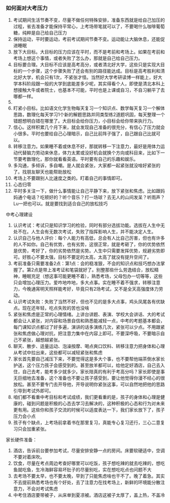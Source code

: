 ### 如何面对大考压力

1. 考试期间生活节奏不变，尽量不做任何特殊安排，准备东西就是给自己加压的过程，省去准备才能保持平常心，上考场带笔就可以了，不要喝什么咖啡葡萄糖，纯粹是自己给自己压力
2. 保持运动，平时要运动，考前考试期间节奏不变。运动能让大脑休息，还能促进睡眠
3. 放下大目标。大目标的压力应该在平时，而不是考前和考场上。如果在考前和考场上想这个事情，或者失败了怎么办，那就是自己给自己压力。
4. 目标要合理。大目标不应该是高考高分，或者清北好大学，这些只是实现大目标的一个步骤，这个步骤失败了还会有别的路径能达成。目标是高考胜利和清北好大学，机会只有1次，不紧张才怪。当然好大学考研读博一样能上，好大学本科阶段跟一般的大学到底能差多少呢，其实得看个人，即使是清北本科上想接触大牛或者院士，也基本不可能，平时也是上课或自习，不自习躺平了去哪都一样。
5. 
6. 盯紧小目标。比如语文化学生物每天复习一个知识点、数学每天复习一个解体思路，数理化每天学习1个新的解题思路并同类型练2道题巩固，每天整理一个错题想明白错在哪里了。大目标会给你压力，小目标会给你带来执行力。
7. 信心。这样积累几个月下来，就会发现自己准备的很充分，有信心了压力就会小很多。平时也要给自己心理暗示，自己比前阵子强了，自己跟自己比就可以。
8. 转移注意力。如果睡不着或休息不好，那就转移一下注意力，最好是用体力运动代替脑力劳动来休息，体力太累或没好机会就换个方向或科目来，比如下一节要考数理化，那你就看看英语。平时要有自己的乐趣和娱乐。
9. 多沟通，多倾诉，多自嘲。是人就会紧张，大家都一起紧张就没啥好紧张的了。找朋友聊天也能帮助放松
10. 考场上不要跟别人比速度之类的。盯着自己的事情即可。
11. 心态归零
12. 平时多关注一下，做什么事情能让自己平静下来，放下紧张和焦虑。比如跟妈妈通个电话？吃顿好的？听个音乐？打一场球？去无人的山间发呆？听雨声？Lu一把也可以。就是要找到适合自己的放松技巧



中考心理建设
1. 认识考试：考试只是知识学习的检验，同时有部分选拔功能。选拔在人生中无处不在。人生会有无数次考试，失败了指挥影响人生，并不能决定人生。
2. 认识自己与他人评价：每个人能力有高低，总会有人比自己厉害，但也有许多的人不如你。自己有优势，也有劣势，这很正常，就是考砸了，你的优势依然是优势，考好了，你的劣势依然是劣势。人生中只需要发挥优势，规避劣势即可。好胜心不要太强，目标不要定的太高，太高了就没有提升空间了。
3. 考前准备只需要准备2点：第1点：会的稳准狠，不会的知识点和技巧想办法掌握了。第2点是带上准考证和笔袋就好了。别整那些什么劳逸结合，放松精神，睡眠充足（想这事可能更睡不着），熟悉考场，父母包办一切等等，这些只会增加心理压力。爱咋地咋地，多大点事。实在睡不着不强求，转移注意力，今晚通宵明天照样能考好，毕竟只有2场考试，又不是全天高强度体力劳动。
4. 认识考试失败：失败了当然不好，但也不见的是多大点事，鸡头凤尾各有优缺点。现在还年轻，吃点失败的苦也没啥
5. 紧张和焦虑是正常的心理情绪。上讲台讲题、表演、学校大会讲话、大的考试都会让人紧张，对内容和场景自信和熟悉能减轻一点，中考的考题基本都会，每门课知识点都过了好多遍，演讲的话多演练几次，紧张可以少点。不用跟紧张和焦虑做心理对抗，把注意力集中在内容上即可。不要深呼吸，不要暗示自己不紧张，越想越紧张。
6. 聊天、散步、适量运动、泡澡按摩、喝点爽口饮料、转移注意力把身体和心理从考试中拉出来，这些都可以减轻紧张和焦虑
7. 家长首先要自己减压下来，不要觉得这是多大个事，也不要帮他端茶倒水家长护送，这个压力孩子会感受到的。甚至放羊都可以，给他定好酒店，自己去入住，自己去考，能考多少就多少。家长陪真的有利于考高分吗？家长即使是事无巨细地去准备，这个准备也不要让孩子感受到，要让他觉得你漫不经心的很放松。甚至不要专门去开导他，开导说明你紧张这事，可以自然地把他的思路引导到考试外即可。
8. 咱们都不看重中考目标和考试成绩，我们更看重的是，孩子的身体和心理是健康的，碰到问题是积极的心态去学习去解决的，这种积极的心态和行为对未来更有用。这些你和孩子交流的时候可以适度表达一下，我们家长放下了，孩子压力会小点
9. 孩子有个缺点，上考场前拿着书在那里复习，真能专心复习还行，三心二意复习只会加重紧张。

家长硬件准备：
1. 酒店，告诉前台要参加考试，尽量安排安静一点的房间。床要软硬适中，空调不要对着床吹。
2. 饮食，尽量在考点周边考查好哪里可以吃饭，孩子想吃辣的就去吃辣的，想吃鱼就吃鱼，生冷海鲜容易坏肚子的尽量别吃，实在想吃吃点也问题不大
3. 去考场不要太早，也不要太晚，早到了只能焦虑啥也干不了。晚了着急。其实不去提前熟悉考场也有个好处，去了注意力在找考场上，新鲜的环境能分散注意力，不会对考试焦虑
4. 中考住酒店要带被子，从床单到夏凉被。酒店这被子太厚了，盖上热，不盖冷
